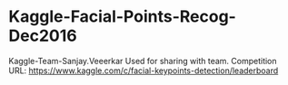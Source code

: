 # Kaggle-Facial-Points-Recog-Dec2016
Kaggle-Team-Sanjay.Veeerkar
Used for sharing with team.
Competition URL: https://www.kaggle.com/c/facial-keypoints-detection/leaderboard
